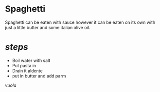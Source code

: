 # Spaghetti

Spaghetti can be eaten with sauce
however it can be eaten on its own
with just a little butter and some
italian olive oil.

# *steps*

- Boil water with salt
- Put pasta in 
- Drain it aldente 
- put in butter and add parm 

*vuola*